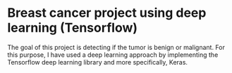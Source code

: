 # Breast cancer project using deep learning (Tensorflow)

The goal of this project is detecting if the tumor is benign or malignant. For this purpose, I have used a deep learning approach by implementing the Tensorflow deep learning library and more specifically, Keras.
